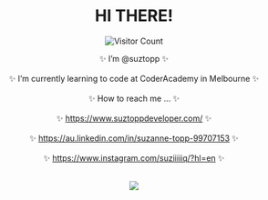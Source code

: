 <div align="center">

  # HI THERE!


![Visitor Count](https://profile-counter.glitch.me/{suztopp}/count.svg)

<!-- <div align="center"> -->

✨ I’m @suztopp ✨ <br></br>
✨ I’m currently learning to code at CoderAcademy in Melbourne ✨ <br></br>
✨ How to reach me ...  ✨ <br></br>
✨ https://www.suztoppdeveloper.com/  ✨ <br></br>
✨ https://au.linkedin.com/in/suzanne-topp-99707153  ✨ <br></br>
✨ https://www.instagram.com/suziiiiiq/?hl=en  ✨ <br></br>


![](https://media.giphy.com/media/M5JeQMGRmuz0A/giphy.gif)

</div>
